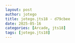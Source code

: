 ```yaml
---
layout: post
author: jotego
title: jotego.jts18 - d79cbee
date: 2025-05-16
categories: [Arcade, jts18]
tags: [jotego.jts18]
---
```


